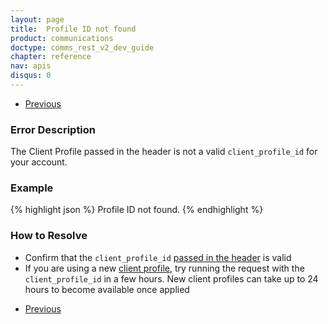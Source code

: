 ```yaml
---
layout: page
title:  Profile ID not found
product: communications
doctype: comms_rest_v2_dev_guide
chapter: reference
nav: apis
disqus: 0
---
```


<ul class="pager">
  <li class="previous"><a href="/communications/dev-guide_rest_v2/reference/general-errors/"><i class="glyphicon glyphicon-chevron-left"></i>Previous</a></li>
</ul>

<h3>Error Description</h3>
The Client Profile passed in the header is not a valid <code>client_profile_id</code> for your account.

<h3>Example</h3>
{% highlight json %}
Profile ID not found.
{% endhighlight %}

<h3>How to Resolve</h3>
<ul class="dev-guide-list">
  <li>Confirm that the <code>client_profile_id</code> <a class="dev-guide-link" href="/communications/dev-guide_rest_v2/customizing-transactions/client-profiles/">passed in the header</a> is valid</li>
  <li>If you are using a new <a class="dev-guide-link" href="/communications/dev-guide_rest_v2/customizing-transactions/client-profiles/">client profile</a>, try running the request with the <code>client_profile_id</code> in a few hours.  New client profiles can take up to 24 hours to become available once applied</li>
</ul>

<ul class="pager">
  <li class="previous"><a href="/communications/dev-guide_rest_v2/reference/general-errors/"><i class="glyphicon glyphicon-chevron-left"></i>Previous</a></li>
</ul>